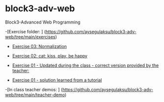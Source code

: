 # block3-adv-web
Block3-Advanced Web Programming

-[Exercise folder: ] (https://github.com/aysegulaksu/block3-adv-web/tree/main/exercises)
- [Exercise 03: Normalization
](https://github.com/aysegulaksu/block3-adv-web/blob/main/exercises/exercise03-normal-table.md)


- [Exercise 02: cat: kiss, play, be happy](https://github.com/aysegulaksu/block3-adv-web/blob/main/exercises/exercise02-v2-object.php)

- [Exercise 01 - Updated during the class - correct version provided by the teacher: ](https://github.com/aysegulaksu/block3-adv-web/blob/main/exercises/exercise01-updated.php)

- [Exercise 01 - solution learned from a tutorial ](https://github.com/aysegulaksu/block3-adv-web/blob/main/exercises/exercise01.php)

-[In class teacher demos: ] (https://github.com/aysegulaksu/block3-adv-web/tree/main/teacher-demo)